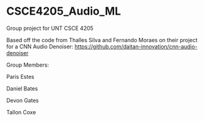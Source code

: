 # CSCE4205_Audio_ML
Group project for UNT CSCE 4205

Based off the code from Thalles Silva and Fernando Moraes on their project for a CNN Audio Denoiser: https://github.com/daitan-innovation/cnn-audio-denoiser

Group Members:

Paris Estes

Daniel Bates

Devon Gates

Tallon Coxe